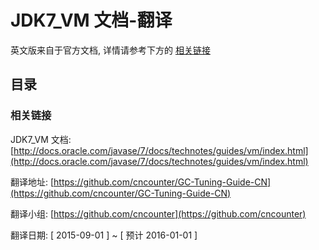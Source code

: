 # JDK7_VM 文档-翻译

英文版来自于官方文档, 详情请参考下方的 [相关链接](#referlink)

## 目录





### <a name="referlink">相关链接</a>


JDK7_VM 文档: [http://docs.oracle.com/javase/7/docs/technotes/guides/vm/index.html](http://docs.oracle.com/javase/7/docs/technotes/guides/vm/index.html)


翻译地址: [https://github.com/cncounter/GC-Tuning-Guide-CN](https://github.com/cncounter/GC-Tuning-Guide-CN)

翻译小组: [https://github.com/cncounter](https://github.com/cncounter)

翻译日期: [ 2015-09-01 ] ~ [ 预计  2016-01-01 ]

